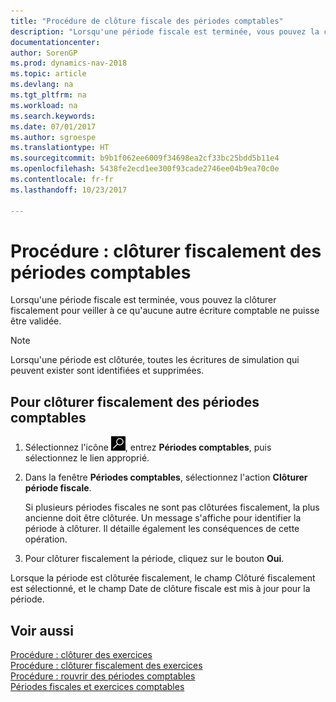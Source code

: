 ```yaml
---
title: "Procédure de clôture fiscale des périodes comptables"
description: "Lorsqu'une période fiscale est terminée, vous pouvez la clôturer fiscalement pour veiller à ce qu'aucune autre écriture comptable ne puisse être validée."
documentationcenter: 
author: SorenGP
ms.prod: dynamics-nav-2018
ms.topic: article
ms.devlang: na
ms.tgt_pltfrm: na
ms.workload: na
ms.search.keywords: 
ms.date: 07/01/2017
ms.author: sgroespe
ms.translationtype: HT
ms.sourcegitcommit: b9b1f062ee6009f34698ea2cf33bc25bdd5b11e4
ms.openlocfilehash: 5438fe2ecd1ee300f93cade2746ee04b9ea70c0e
ms.contentlocale: fr-fr
ms.lasthandoff: 10/23/2017

---
```

# <a name="how-to-fiscally-close-accounting-periods"></a>Procédure : clôturer fiscalement des périodes comptables
Lorsqu'une période fiscale est terminée, vous pouvez la clôturer fiscalement pour veiller à ce qu'aucune autre écriture comptable ne puisse être validée.  

> [!NOTE]  
>  Lorsqu'une période est clôturée, toutes les écritures de simulation qui peuvent exister sont identifiées et supprimées.  

## <a name="to-fiscally-close-accounting-periods"></a>Pour clôturer fiscalement des périodes comptables  

1.  Sélectionnez l'icône ![Page ou état pour la recherche](../../media/ui-search/search_small.png "Page ou état pour la recherche"), entrez **Périodes comptables**, puis sélectionnez le lien approprié.  
2.  Dans la fenêtre **Périodes comptables**, sélectionnez l'action **Clôturer période fiscale**.  

    Si plusieurs périodes fiscales ne sont pas clôturées fiscalement, la plus ancienne doit être clôturée. Un message s'affiche pour identifier la période à clôturer. Il détaille également les conséquences de cette opération.  

3.  Pour clôturer fiscalement la période, cliquez sur le bouton **Oui**.  

Lorsque la période est clôturée fiscalement, le champ Clôturé fiscalement est sélectionné, et le champ Date de clôture fiscale est mis à jour pour la période.  

## <a name="see-also"></a>Voir aussi  
 [Procédure : clôturer des exercices](how-to-close-years.md)   
 [Procédure : clôturer fiscalement des exercices](how-to-fiscally-close-years.md)   
 [Procédure : rouvrir des périodes comptables](how-to-reopen-accounting-periods.md)   
 [Périodes fiscales et exercices comptables](fiscal-periods-and-fiscal-years.md)

